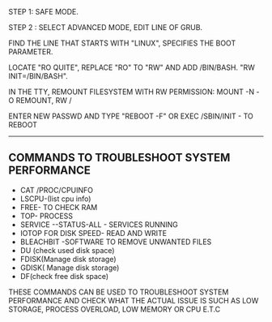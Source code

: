 STEP 1: SAFE MODE.

STEP 2 : SELECT ADVANCED MODE, EDIT LINE OF GRUB. 

FIND THE LINE THAT STARTS WITH "LINUX",  SPECIFIES THE BOOT PARAMETER.

LOCATE "RO QUITE", REPLACE "RO" TO "RW" AND ADD /BIN/BASH.
"RW INIT=/BIN/BASH".

IN THE TTY, REMOUNT FILESYSTEM WITH RW PERMISSION:
MOUNT -N -O REMOUNT, RW /

ENTER NEW PASSWD AND TYPE "REBOOT -F" OR  EXEC /SBIN/INIT - TO REBOOT

---

COMMANDS TO TROUBLESHOOT SYSTEM PERFORMANCE
--
- CAT /PROC/CPUINFO
- LSCPU-(list cpu info)
- FREE- TO CHECK RAM 
- TOP- PROCESS
- SERVICE --STATUS-ALL - SERVICES RUNNING
- IOTOP FOR DISK SPEED- READ AND WRITE
- BLEACHBIT -SOFTWARE TO REMOVE UNWANTED FILES
- DU (check used disk space)
- FDISK(Manage disk storage)
- GDISK( Manage disk storage)
- DF(check free disk space)

THESE COMMANDS CAN BE USED TO TROUBLESHOOT SYSTEM PERFORMANCE AND CHECK WHAT THE ACTUAL ISSUE IS SUCH AS LOW STORAGE, PROCESS OVERLOAD, LOW MEMORY OR CPU E.T.C
